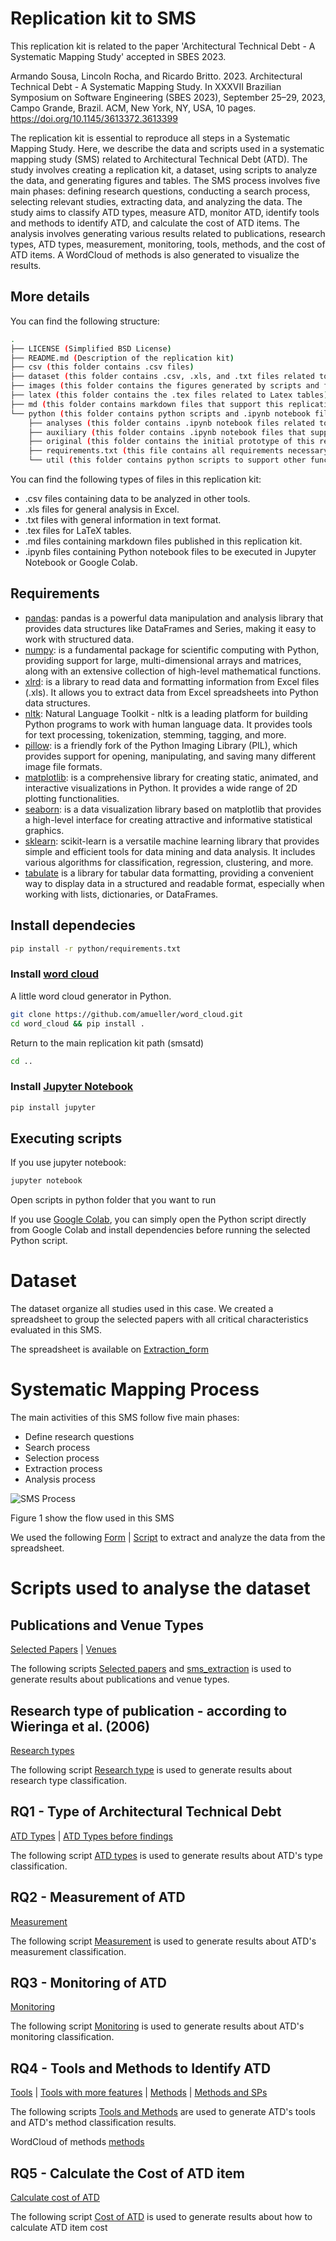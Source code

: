 # Replication kit to SMS 

This replication kit is related to the paper 'Architectural Technical Debt - A Systematic Mapping Study' accepted in SBES 2023.

Armando Sousa, Lincoln Rocha, and Ricardo Britto. 2023. Architectural Technical Debt - A Systematic Mapping Study. In XXXVII Brazilian Symposium on Software Engineering (SBES 2023), September 25–29, 2023, Campo Grande, Brazil. ACM, New York, NY, USA, 10 pages. https://doi.org/10.1145/3613372.3613399

The replication kit is essential to reproduce all steps in a Systematic Mapping Study. Here, we describe the data and scripts used in a systematic mapping study (SMS) related to Architectural Technical Debt (ATD). The study involves creating a replication kit, a dataset, using scripts to analyze the data, and generating figures and tables. The SMS process involves five main phases: defining research questions, conducting a search process, selecting relevant studies, extracting data, and analyzing the data. The study aims to classify ATD types, measure ATD, monitor ATD, identify tools and methods to identify ATD, and calculate the cost of ATD items. The analysis involves generating various results related to publications, research types, ATD types, measurement, monitoring, tools, methods, and the cost of ATD items. A WordCloud of methods is also generated to visualize the results.

## More details

You can find the following structure: 

```bash
.
├── LICENSE (Simplified BSD License)
├── README.md (Description of the replication kit)
├── csv (this folder contains .csv files)
├── dataset (this folder contains .csv, .xls, and .txt files related to the main dataset of the SMS)
├── images (this folder contains the figures generated by scripts and figures used in the main SMS paper)
├── latex (this folder contains the .tex files related to Latex tables)
├── md (this folder contains markdown files that support this replication kit)
└── python (this folder contains python scripts and .ipynb notebook files)
    ├── analyses (this folder contains .ipynb notebook files related to NLTK - Natural Language Toolkit - analysis)
    ├── auxiliary (this folder contains .ipynb notebook files that support latex files, text files, and generate md tables)
    ├── original (this folder contains the initial prototype of this replication kit - deprecated)
    ├── requirements.txt (this file contains all requirements necessary to run the scripts)
    └── util (this folder contains python scripts to support other functions of the replication kit)
```

You can find the following types of files in this replication kit:

- .csv files containing data to be analyzed in other tools.
- .xls files for general analysis in Excel.
- .txt files with general information in text format.
- .tex files for LaTeX tables.
- .md files containing markdown files published in this replication kit.
- .ipynb files containing Python notebook files to be executed in Jupyter Notebook or Google Colab.

## Requirements

- [pandas](https://pandas.pydata.org): pandas is a powerful data manipulation and analysis library that provides data structures like DataFrames and Series, making it easy to work with structured data.
- [numpy](https://numpy.org): is a fundamental package for scientific computing with Python, providing support for large, multi-dimensional arrays and matrices, along with an extensive collection of high-level mathematical functions.
- [xlrd](https://pypi.org/project/xlrd): is a library to read data and formatting information from Excel files (.xls). It allows you to extract data from Excel spreadsheets into Python data structures.
- [nltk](https://www.nltk.org): Natural Language Toolkit - nltk is a leading platform for building Python programs to work with human language data. It provides tools for text processing, tokenization, stemming, tagging, and more.
- [pillow](https://python-pillow.org): is a friendly fork of the Python Imaging Library (PIL), which provides support for opening, manipulating, and saving many different image file formats.
- [matplotlib](https://matplotlib.org): is a comprehensive library for creating static, animated, and interactive visualizations in Python. It provides a wide range of 2D plotting functionalities.
- [seaborn](https://seaborn.pydata.org): is a data visualization library based on matplotlib that provides a high-level interface for creating attractive and informative statistical graphics.
- [sklearn](https://scikit-learn.org/stable): scikit-learn is a versatile machine learning library that provides simple and efficient tools for data mining and data analysis. It includes various algorithms for classification, regression, clustering, and more.
- [tabulate](https://pypi.org/project/tabulate) is a library for tabular data formatting, providing a convenient way to display data in a structured and readable format, especially when working with lists, dictionaries, or DataFrames.

## Install dependecies

```bash
pip install -r python/requirements.txt
```

### Install [word cloud](https://github.com/amueller/word_cloud.git)

A little word cloud generator in Python.

```bash
git clone https://github.com/amueller/word_cloud.git
cd word_cloud && pip install .
```

Return to the main replication kit path (smsatd)
```bash
cd ..
```

### Install [Jupyter Notebook](https://jupyter.org/)

```bash
pip install jupyter
```

## Executing scripts

If you use jupyter notebook:

```bash
jupyter notebook
```

Open scripts in python folder that you want to run

If you use [Google Colab](https://colab.research.google.com/), you can simply open the Python script directly from Google Colab and install dependencies before running the selected Python script.

# Dataset

The dataset organize all studies used in this case. We created a spreadsheet to group the selected papers with all critical characteristics evaluated in this SMS.

The spreadsheet is available on [Extraction_form](https://github.com/armandossrecife/smsatd/blob/main/dataset/Extraction_form_basic2022.xlsx)

# Systematic Mapping Process

The main activities of this SMS follow five main phases: 

 - Define research questions 
 - Search process 
 - Selection process 
 - Extraction process 
 - Analysis process

![SMS Process](https://github.com/armandossrecife/smsatd/blob/main/images/sms-process.png) 

Figure 1 show the flow used in this SMS

We used the following [Form](https://github.com/armandossrecife/smsatd/tree/main/md/mytable_extract_data_eg.md) | [Script](https://github.com/armandossrecife/smsatd/tree/main/python/auxiliary/Convert_tables_to_latex_form.ipynb) to extract and analyze the data from the spreadsheet. 

# Scripts used to analyse the dataset

## Publications and Venue Types

[Selected Papers](https://github.com/armandossrecife/smsatd/tree/main/md/mytable_papers.md) | [Venues](https://github.com/armandossrecife/smsatd/tree/main/md/mytable_venues.md)

The following scripts [Selected papers](https://github.com/armandossrecife/smsatd/tree/main/python/auxiliary/Convert_tables_to_latex_sps.ipynb) and [sms_extraction](https://github.com/armandossrecife/smsatd/tree/main/python/analyses/sms_extraction.ipynb) is used to generate results about publications and venue types. 

## Research type of publication - according to Wieringa et al. (2006)

[Research types](https://github.com/armandossrecife/smsatd/tree/main/md/mytable_q7_distribution_detailed.md)

The following script  [Research type](https://github.com/armandossrecife/smsatd/tree/main/python/auxiliary/Convert_tables_to_latex_rs_type.ipynb) is used to generate results about research type classification. 

## RQ1 - Type of Architectural Technical Debt

[ATD Types](https://github.com/armandossrecife/smsatd/tree/main/md/mytable_q1_updated.md) | [ATD Types before findings](https://github.com/armandossrecife/smsatd/tree/main/md/mytable_q1.md)

The following script [ATD types](https://github.com/armandossrecife/smsatd/tree/main/python/auxiliary/Convert_tables_to_latex_q1.ipynb) is used to generate results about ATD's type classification. 

## RQ2 - Measurement of ATD

[Measurement](https://github.com/armandossrecife/smsatd/tree/main/md/mytable_q2_distribution_detailed.md) 

The following script [Measurement](https://github.com/armandossrecife/smsatd/tree/main/python/auxiliary/Convert_tables_to_latex_q2.ipynb)  is used to generate results about ATD's measurement classification. 

## RQ3 - Monitoring of ATD

[Monitoring](https://github.com/armandossrecife/smsatd/tree/main/md/mytable_q3_distribution_detailed.md) 

The following script [Monitoring](https://github.com/armandossrecife/smsatd/tree/main/python/auxiliary/Convert_tables_to_latex_q3.ipynb)  is used to generate results about ATD's monitoring classification. 

## RQ4 - Tools and Methods to Identify ATD

[Tools](https://github.com/armandossrecife/smsatd/tree/main/md/mytable_q4_tools_and_other_distribution_detailed.md) | [Tools with more features](https://github.com/armandossrecife/smsatd/tree/main/md/mytable_q4_tools_and_other_distribution_detailed_new_features.md) | [Methods](https://github.com/armandossrecife/smsatd/tree/main/md/mytable_q4_methods_detailed.md) | [Methods and SPs](https://github.com/armandossrecife/smsatd/tree/main/md/mytable_q4_methods_detailed_with_sp.md)

The following scripts [Tools and Methods](https://github.com/armandossrecife/smsatd/tree/main/python/auxiliary/Convert_tables_to_latex_q4.ipynb) are used to generate ATD's tools and ATD's method classification results. 

WordCloud of methods [methods](https://github.com/armandossrecife/smsatd/blob/main/images/atdmethods.png)

## RQ5 - Calculate the Cost of ATD item

[Calculate cost of ATD](https://github.com/armandossrecife/smsatd/tree/main/md/mytable_q5_distribution_detailed.md) 

The following script [Cost of ATD](https://github.com/armandossrecife/smsatd/tree/main/python/auxiliary/Convert_tables_to_latex_q5.ipynb) is used to generate results about how to calculate ATD item cost
